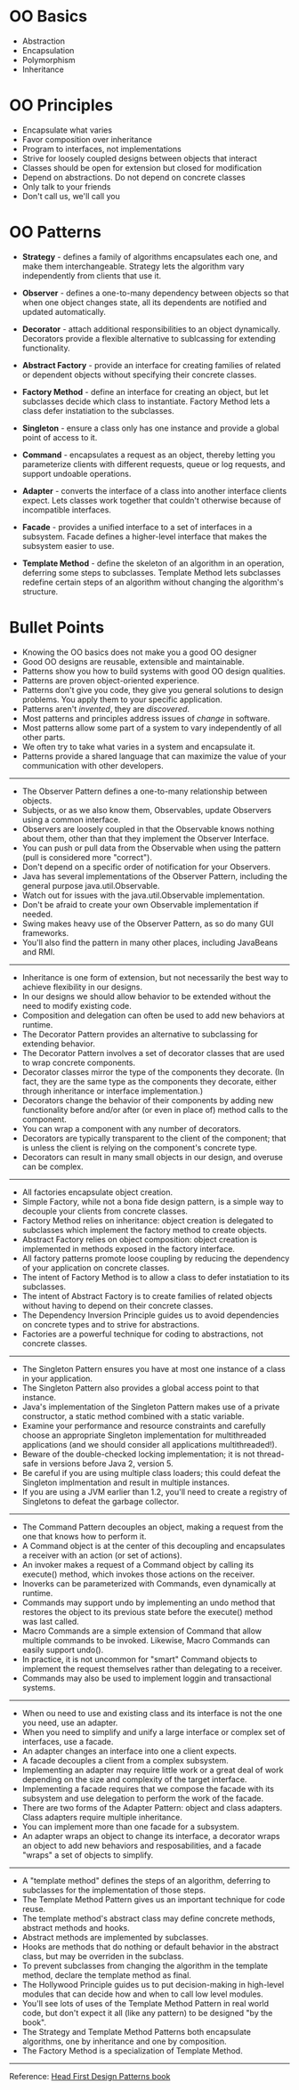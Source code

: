 OO Basics
=========

* Abstraction
* Encapsulation
* Polymorphism
* Inheritance

OO Principles
=============

* Encapsulate what varies
* Favor composition over inheritance
* Program to interfaces, not implementations
* Strive for loosely coupled designs between objects that interact
* Classes should be open for extension but closed for modification
* Depend on abstractions. Do not depend on concrete classes
* Only talk to your friends
* Don't call us, we'll call you

OO Patterns
===========

* **Strategy** - defines a family of algorithms encapsulates each one, and make them interchangeable. Strategy lets the algorithm vary independently from clients that use it.

* **Observer** - defines a one-to-many dependency between objects so that when one object changes state, all its dependents are notified and updated automatically.

* **Decorator** - attach additional responsibilities to an object dynamically. Decorators provide a flexible alternative to sublcassing for extending functionality.

* **Abstract Factory** - provide an interface for creating families of related or dependent objects without specifying their concrete classes.

* **Factory Method** - define an interface for creating an object, but let subclasses decide which class to instantiate. Factory Method lets a class defer instatiation to the subclasses.

* **Singleton** - ensure a class only has one instance and provide a global point of access to it.

* **Command** - encapsulates a request as an object, thereby letting you parameterize clients with different requests, queue or log requests, and support undoable operations.

* **Adapter** - converts the interface of a class into another interface clients expect. Lets classes work together that couldn't otherwise because of incompatible interfaces.

* **Facade** - provides a unified interface to a set of interfaces in a subsystem. Facade defines a higher-level interface that makes the subsystem easier to use.

* **Template Method** - define the skeleton of an algorithm in an operation, deferring some steps to subclasses. Template Method lets subclasses redefine certain steps of an algorithm without changing the algorithm's structure.


Bullet Points
=============
* Knowing the OO basics does not make you a good OO designer
* Good OO designs are reusable, extensible and maintainable.
* Patterns show you how to build systems with good OO design qualities.
* Patterns are proven object-oriented experience.
* Patterns don't give you code, they give you general solutions to design problems. You apply them to your specific application.
* Patterns aren't *invented*, they are *discovered*.
* Most patterns and principles address issues of *change* in software.
* Most patterns allow some part of a system to vary independently of all other parts.
* We often try to take what varies in a system and encapsulate it.
* Patterns provide a shared language that can maximize the value of your communication with other developers.

---

* The Observer Pattern defines a one-to-many relationship between objects.
* Subjects, or as we also know them, Observables, update Observers using a common interface.
* Observers are loosely coupled in that the Observable knows nothing about them, other than that they implement the Observer Interface.
* You can push or pull data from the Observable when using the pattern (pull is considered more "correct").
* Don't depend on a specific order of notification for your Observers.
* Java has several implementations of the Observer Pattern, including the general purpose java.util.Observable.
* Watch out for issues with the java.util.Observable implementation.
* Don't be afraid to create your own Observable implementation if needed.
* Swing makes heavy use of the Observer Pattern, as so do many GUI frameworks.
* You'll also find the pattern in many other places, including JavaBeans and RMI.

---

* Inheritance is one form of extension, but not necessarily the best way to achieve flexibility in our designs.
* In our designs we should allow behavior to be extended without the need to modify existing code.
* Composition and delegation can often be used to add new behaviors at runtime.
* The Decorator Pattern provides an alternative to subclassing for extending behavior.
* The Decorator Pattern involves a set of decorator classes that are used to wrap concrete components.
* Decorator classes mirror the type of the components they decorate. (In fact, they are the same type as the components they decorate, either through inheritance or interface implementation.)
* Decorators change the behavior of their components by adding new functionality before and/or after (or even in place of) method calls to the component.
* You can wrap a component with any number of decorators.
* Decorators are typically transparent to the client of the component; that is unless the client is relying on the component's concrete type.
* Decorators can result in many small objects in our design, and overuse can be complex.

---

* All factories encapsulate object creation.
* Simple Factory, while not a bona fide design pattern, is a simple way to decouple your clients from concrete classes.
* Factory Method relies on inheritance: object creation is delegated to subclasses which implement the factory method to create objects.
* Abstract Factory relies on object composition: object creation is implemented in methods exposed in the factory interface.
* All factory patterns promote loose coupling by reducing the dependency of your application on concrete classes.
* The intent of Factory Method is to allow a class to defer instatiation to its subclasses.
* The intent of Abstract Factory is to create families of related objects without having to depend on their concrete classes.
* The Dependency Inversion Principle guides us to avoid dependencies on concrete types and to strive for abstractions.
* Factories are a powerful technique for coding to abstractions, not concrete classes.

---

* The Singleton Pattern ensures you have at most one instance of a class in your application.
* The Singleton Pattern also provides a global access point to that instance.
* Java's implementation of the Singleton Pattern makes use of a private constructor, a static method combined with a static variable.
* Examine your performance and resource constraints and carefully choose an appropriate Singleton implementation for multithreaded applications (and we should consider all applications multithreaded!).
* Beware of the double-checked locking implementation; it is not thread-safe in versions before Java 2, version 5.
* Be careful if you are using multiple class loaders; this could defeat the Singleton implmentation and result in multiple instances.
* If you are using a JVM earlier than 1.2, you'll need to create a registry of Singletons to defeat the garbage collector.

---

* The Command Pattern decouples an object, making a request from the one that knows how to perform it.
* A Command object is at the center of this decoupling and encapsulates a receiver with an action (or set of actions).
* An invoker makes a request of a Command object by calling its execute() method, which invokes those actions on the receiver.
* Inoverks can be parameterized with Commands, even dynamically at runtime.
* Commands may support undo by implementing an undo method that restores the object to its previous state before the execute() method was last called.
* Macro Commands are a simple extension of Command that allow multiple commands to be invoked. Likewise, Macro Commands can easily support undo().
* In practice, it is not uncommon for "smart" Command objects to implement the request themselves rather than delegating to a receiver.
* Commands may also be used to implement loggin and transactional systems.

---

* When ou need to use and existing class and its interface is not the one you need, use an adapter.
* When you need to simplify and unify a large interface or complex set of interfaces, use a facade.
* An adapter changes an interface into one a client expects.
* A facade decouples a client from a complex subsystem.
* Implementing an adapter may require little work or a great deal of work depending on the size and complexity of the target interface.
* Implementing a facade requires that we compose the facade with its subsystem and use delegation to perform the work of the facade.
* There are two forms of the Adapter Pattern: object and class adapters. Class adapters require multiple inheritance.
* You can implement more than one facade for a subsystem.
* An adapter wraps an object to change its interface, a decorator wraps an object to add new behaviors and resposabilities, and a facade "wraps" a set of objects to simplify.

---

* A "template method" defines the steps of an algorithm, deferring to subclasses for the implementation of those steps.
* The Template Method Pattern gives us an important technique for code reuse.
* The template method's abstract class may define concrete methods, abstract methods and hooks.
* Abstract methods are implemented by subclasses.
* Hooks are methods that do nothing or default behavior in the abstract class, but may be overriden in the subclass.
* To prevent subclasses from changing the algorithm in the template method, declare the template method as final.
* The Hollywood Principle guides us to put decision-making in high-level modules that can decide how and when to call low level modules.
* You'll see lots of uses of the Template Method Pattern in real world code, but don't expect it all (like any pattern) to be designed "by the book".
* The Strategy and Template Method Patterns both encapsulate algorithms, one by inheritance and one by composition.
* The Factory Method is a specialization of Template Method.

---
Reference: [Head First Design Patterns book](http://shop.oreilly.com/product/9780596007126.do)

